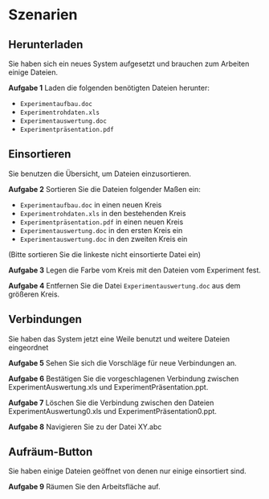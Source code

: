 Szenarien
=========

Herunterladen
-------------

Sie haben sich ein neues System aufgesetzt und brauchen zum Arbeiten einige Dateien.

**Aufgabe 1** Laden die folgenden benötigten Dateien herunter:

-   `Experimentaufbau.doc`
-   `Experimentrohdaten.xls`
-   `Experimentauswertung.doc`
-   `Experimentpräsentation.pdf`

Einsortieren
-------------

Sie benutzen die Übersicht, um Dateien einzusortieren.

**Aufgabe 2** Sortieren Sie die Dateien folgender Maßen ein:

-   `Experimentaufbau.doc` in einen neuen Kreis
-   `Experimentrohdaten.xls` in den bestehenden Kreis
-   `Experimentpräsentation.pdf` in einen neuen Kreis
-   `Experimentauswertung.doc` in den ersten Kreis ein
-   `Experimentauswertung.doc` in den zweiten Kreis ein

(Bitte sortieren Sie die linkeste nicht einsortierte Datei ein)

**Aufgabe 3** Legen die Farbe vom Kreis mit den Dateien vom Experiment fest.

**Aufgabe 4** Entfernen Sie die Datei `Experimentauswertung.doc` aus dem größeren Kreis.

Verbindungen
------------

Sie haben das System jetzt eine Weile benutzt und weitere Dateien eingeordnet

**Aufgabe 5** Sehen Sie sich die Vorschläge für neue Verbindungen an.

**Aufgabe 6** Bestätigen Sie die vorgeschlagenen Verbindung zwischen ExperimentAuswertung.xls und ExperimentPräsentation.ppt.

**Aufgabe 7** Löschen Sie die Verbindung zwischen den Dateien ExperimentAuswertung0.xls und ExperimentPräsentation0.ppt.

**Aufgabe 8** Navigieren Sie zu der Datei XY.abc

Aufräum-Button
--------------

Sie haben einige Dateien geöffnet von denen nur einige einsortiert sind.

**Aufgabe 9** Räumen Sie den Arbeitsfläche auf.

